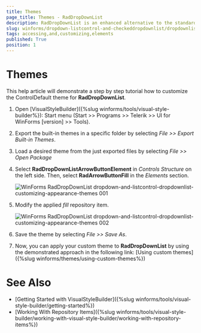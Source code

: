 ```yaml
---
title: Themes
page_title: Themes - RadDropDownList
description: RadDropDownList is an enhanced alternative to the standard Windows Forms combo box control.
slug: winforms/dropdown-listcontrol-and-checkeddropdownlist/dropdownlist/accessing-and-customizing-elements/themes
tags: accessing,and,customizing,elements
published: True
position: 1 
---
```


# Themes

This help article will demonstrate a step by step tutorial how to customize the ControlDefault theme for __RadDropDownList__. 

1. Open [VisualStyleBuilder]({%slug winforms/tools/visual-style-builder%}): Start menu (Start >> Programs >> Telerik >> UI for WinForms [version] >> Tools).

1. Export the built-in themes in a specific folder by selecting *File >> Export Built-in Themes*.

1. Load a desired theme from the just exported files by selecting *File >> Open Package*

1. Select __RadDropDownListArrowButtonElement__ in *Controls Structure* on the left side. Then, select __RadArrowButtonFill__ in the *Elements* section.

	![WinForms RadDropDownList dropdown-and-listcontrol-dropdownlist-customizing-appearance-themes 001](images/dropdown-and-listcontrol-dropdownlist-customizing-appearance-themes001.png)

1. Modify the applied *fill* repository item. 

	![WinForms RadDropDownList dropdown-and-listcontrol-dropdownlist-customizing-appearance-themes 002](images/dropdown-and-listcontrol-dropdownlist-customizing-appearance-themes002.png)

1. Save the theme by selecting *File >> Save As*.

1. Now, you can apply your custom theme to __RadDropDownList__ by using the demonstrated approach in the following link: [Using custom themes]({%slug winforms/themes/using-custom-themes%})

# See Also 

* [Getting Started with VisualStyleBuilder]({%slug winforms/tools/visual-style-builder/getting-started%})
* [Working With Repository Items]({%slug winforms/tools/visual-style-builder/working-with-visual-style-builder/working-with-repository-items%})
